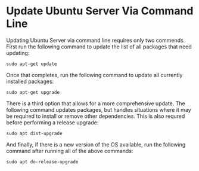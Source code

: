 # Update Ubuntu Server Via Command Line

Updating Ubuntu Server via command line requires only two commends. First run
the following command to update the list of all packages that need updating:

```
sudo apt-get update
```

Once that completes, run the following command to update all currently installed
packages:

```
sudo apt-get upgrade
```

There is a third option that allows for a more comprehensive update. The following 
command updates packages, but handles situations where it may be required to 
install or remove other dependencies. This is also requred before performing a 
release upgrade:

```
sudo apt dist-upgrade
```

And finally, if there is a new version of the OS available, run the following command 
after running all of the above commands:

```
sudo apt do-release-upgrade
```
